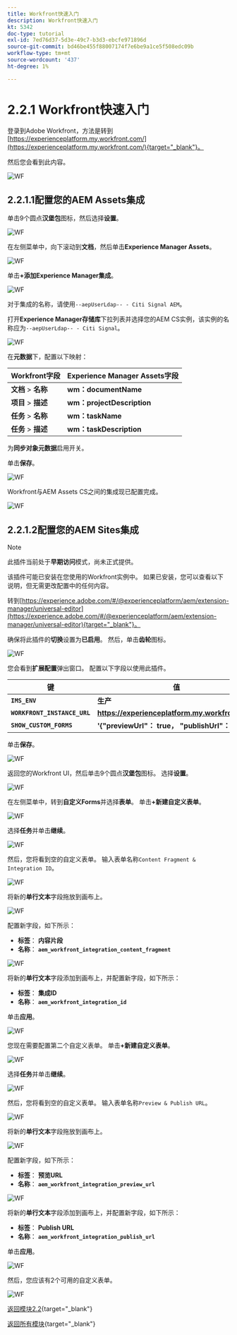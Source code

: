 ```yaml
---
title: Workfront快速入门
description: Workfront快速入门
kt: 5342
doc-type: tutorial
exl-id: 7ed76d37-5d3e-49c7-b3d3-ebcfe971896d
source-git-commit: bd46be455f88007174f7e6be9a1ce5f508edc09b
workflow-type: tm+mt
source-wordcount: '437'
ht-degree: 1%

---
```


# 2.2.1 Workfront快速入门

登录到Adobe Workfront，方法是转到[https://experienceplatform.my.workfront.com/](https://experienceplatform.my.workfront.com/){target="_blank"}。

然后您会看到此内容。

![WF](./images/wfb1.png)

## 2.2.1.1配置您的AEM Assets集成

单击9个圆点&#x200B;**汉堡包**&#x200B;图标，然后选择&#x200B;**设置**。

![WF](./images/wfb2.png)

在左侧菜单中，向下滚动到&#x200B;**文档**，然后单击&#x200B;**Experience Manager Assets**。

![WF](./images/wfb3.png)

单击&#x200B;**+添加Experience Manager集成**。

![WF](./images/wfb4.png)

对于集成的名称，请使用`--aepUserLdap-- - Citi Signal AEM`。

打开&#x200B;**Experience Manager存储库**&#x200B;下拉列表并选择您的AEM CS实例，该实例的名称应为`--aepUserLdap-- - Citi Signal`。

![WF](./images/wfb5.png)

在&#x200B;**元数据**&#x200B;下，配置以下映射：

| Workfront字段 | Experience Manager Assets字段 |
| --------------- | ------------------------------ | 
| **文档** > **名称** | **wm：documentName** |
| **项目** > **描述** | **wm：projectDescription** |
| **任务** > **名称** | **wm：taskName** |
| **任务** > **描述** | **wm：taskDescription** |

为&#x200B;**同步对象元数据**&#x200B;启用开关。

单击&#x200B;**保存**。

![WF](./images/wfb6.png)

Workfront与AEM Assets CS之间的集成现已配置完成。

![WF](./images/wfb7.png)

## 2.2.1.2配置您的AEM Sites集成

>[!NOTE]
>
>此插件当前处于&#x200B;**早期访问**&#x200B;模式，尚未正式提供。
>
>该插件可能已安装在您使用的Workfront实例中。 如果已安装，您可以查看以下说明，但无需更改配置中的任何内容。

转到[https://experience.adobe.com/#/@experienceplatform/aem/extension-manager/universal-editor](https://experience.adobe.com/#/@experienceplatform/aem/extension-manager/universal-editor){target="_blank"}。

确保将此插件的&#x200B;**切换**&#x200B;设置为&#x200B;**已启用**。 然后，单击&#x200B;**齿轮**&#x200B;图标。

![WF](./images/wfb8.png)

您会看到&#x200B;**扩展配置**&#x200B;弹出窗口。 配置以下字段以使用此插件。

| 键 | 值 |
| --------------- | ------------------------------ | 
| **`IMS_ENV`** | **生产** |
| **`WORKFRONT_INSTANCE_URL`** | **https://experienceplatform.my.workfront.com** |
| **`SHOW_CUSTOM_FORMS`** | **&#39;{&quot;previewUrl&quot;： true， &quot;publishUrl&quot;： true}&#39;** |

单击&#x200B;**保存**。

![WF](./images/wfb8.png)

返回您的Workfront UI，然后单击9个圆点&#x200B;**汉堡包**&#x200B;图标。 选择&#x200B;**设置**。

![WF](./images/wfb9.png)

在左侧菜单中，转到&#x200B;**自定义Forms**&#x200B;并选择&#x200B;**表单**。 单击&#x200B;**+新建自定义表单**。

![WF](./images/wfb10.png)

选择&#x200B;**任务**&#x200B;并单击&#x200B;**继续**。

![WF](./images/wfb11.png)

然后，您将看到空的自定义表单。 输入表单名称`Content Fragment & Integration ID`。

![WF](./images/wfb12.png)

将新的&#x200B;**单行文本**&#x200B;字段拖放到画布上。

![WF](./images/wfb13.png)

配置新字段，如下所示：

- **标签**： **内容片段**
- **名称**： **`aem_workfront_integration_content_fragment`**

![WF](./images/wfb14.png)

将新的&#x200B;**单行文本**&#x200B;字段添加到画布上，并配置新字段，如下所示：

- **标签**： **集成ID**
- **名称**： **`aem_workfront_integration_id`**

单击&#x200B;**应用**。

![WF](./images/wfb15.png)

您现在需要配置第二个自定义表单。 单击&#x200B;**+新建自定义表单**。

![WF](./images/wfb10.png)

选择&#x200B;**任务**&#x200B;并单击&#x200B;**继续**。

![WF](./images/wfb11.png)

然后，您将看到空的自定义表单。 输入表单名称`Preview & Publish URL`。

![WF](./images/wfb16.png)

将新的&#x200B;**单行文本**&#x200B;字段拖放到画布上。

![WF](./images/wfb17.png)

配置新字段，如下所示：

- **标签**： **预览URL**
- **名称**： **`aem_workfront_integration_preview_url`**

![WF](./images/wfb18.png)

将新的&#x200B;**单行文本**&#x200B;字段添加到画布上，并配置新字段，如下所示：

- **标签**： **Publish URL**
- **名称**： **`aem_workfront_integration_publish_url`**

单击&#x200B;**应用**。

![WF](./images/wfb19.png)

然后，您应该有2个可用的自定义表单。

![WF](./images/wfb20.png)

[返回模块2.2](./workfront.md){target="_blank"}

[返回所有模块](./../../../overview.md){target="_blank"}
